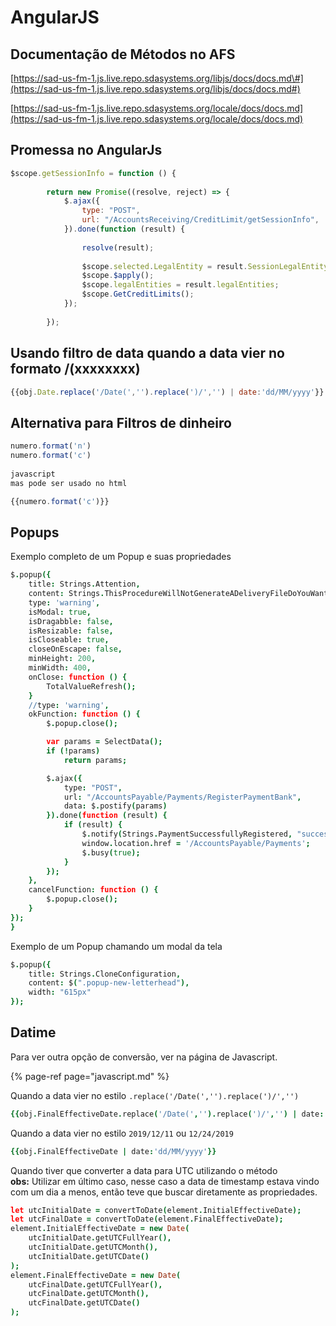 # AngularJS

## Documentação de Métodos no AFS

[https://sad-us-fm-1.js.live.repo.sdasystems.org/libjs/docs/docs.md\#](https://sad-us-fm-1.js.live.repo.sdasystems.org/libjs/docs/docs.md#)

[https://sad-us-fm-1.js.live.repo.sdasystems.org/locale/docs/docs.md](https://sad-us-fm-1.js.live.repo.sdasystems.org/locale/docs/docs.md)

## Promessa no AngularJs

```javascript
$scope.getSessionInfo = function () {
 
        return new Promise((resolve, reject) => {
            $.ajax({
                type: "POST",
                url: "/AccountsReceiving/CreditLimit/getSessionInfo",
            }).done(function (result) {
 
                resolve(result);
 
                $scope.selected.LegalEntity = result.SessionLegalEntity;
                $scope.$apply();
                $scope.legalEntities = result.legalEntities;
                $scope.GetCreditLimits();
            });
 
        });
```

## Usando filtro de data quando a data vier no formato /\(xxxxxxxx\)

```javascript
{{obj.Date.replace('/Date(','').replace(')/','') | date:'dd/MM/yyyy'}}
```

## Alternativa para Filtros de dinheiro

```javascript
numero.format('n')
numero.format('c')
​
javascript
mas pode ser usado no html

{{numero.format('c')}}
```

## Popups

Exemplo completo de um Popup e suas propriedades

```coffeescript
$.popup({
    title: Strings.Attention,
    content: Strings.ThisProcedureWillNotGenerateADeliveryFileDoYouWantToRegisterThePayment,
    type: 'warning',
    isModal: true,
    isDragabble: false,
    isResizable: false,
    isCloseable: true,
    closeOnEscape: false,
    minHeight: 200,
    minWidth: 400,
    onClose: function () {
        TotalValueRefresh();
    }
    //type: 'warning',
    okFunction: function () {
        $.popup.close();

        var params = SelectData();
        if (!params)
            return params;

        $.ajax({
            type: "POST",
            url: "/AccountsPayable/Payments/RegisterPaymentBank",
            data: $.postify(params)
        }).done(function (result) {
            if (result) {
                $.notify(Strings.PaymentSuccessfullyRegistered, "success");
                window.location.href = '/AccountsPayable/Payments';
                $.busy(true);
            }
        });
    },
    cancelFunction: function () {
        $.popup.close();
    }
});
}
```

Exemplo de um Popup chamando um modal da tela

```coffeescript
$.popup({
    title: Strings.CloneConfiguration,
    content: $(".popup-new-letterhead"),
    width: "615px"
});
```

## Datime

Para ver outra opção de conversão, ver na página de Javascript.

{% page-ref page="javascript.md" %}

Quando a data vier no estilo  `.replace('/Date(','').replace(')/','')`

```coffeescript
{{obj.FinalEffectiveDate.replace('/Date(','').replace(')/','') | date:'dd/MM/yyyy'}}
```

Quando a data vier no estilo `2019/12/11` ou `12/24/2019`

```coffeescript
{{obj.FinalEffectiveDate | date:'dd/MM/yyyy'}}
```

Quando tiver que converter a data para UTC utilizando o método   
**obs:** Utilizar em último caso, nesse caso a data de timestamp estava vindo com um dia a menos, então teve que buscar diretamente as propriedades.

```coffeescript
let utcInitialDate = convertToDate(element.InitialEffectiveDate);
let utcFinalDate = convertToDate(element.FinalEffectiveDate);
element.InitialEffectiveDate = new Date(
    utcInitialDate.getUTCFullYear(), 
    utcInitialDate.getUTCMonth(), 
    utcInitialDate.getUTCDate()
);
element.FinalEffectiveDate = new Date(
    utcFinalDate.getUTCFullYear(), 
    utcFinalDate.getUTCMonth(), 
    utcFinalDate.getUTCDate()
);
```

